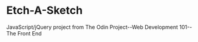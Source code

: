 # Etch-A-Sketch
JavaScript/jQuery project from The Odin Project--Web Development 101--The Front End
